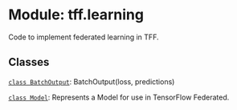 <div itemscope itemtype="http://developers.google.com/ReferenceObject">
<meta itemprop="name" content="tff.learning" />
<meta itemprop="path" content="Stable" />
</div>

# Module: tff.learning

Code to implement federated learning in TFF.

## Classes

[`class BatchOutput`](../tff/learning/BatchOutput.md): BatchOutput(loss, predictions)

[`class Model`](../tff/learning/Model.md): Represents a Model for use in TensorFlow Federated.

